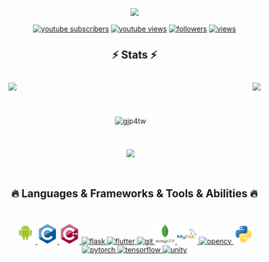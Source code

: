 <!-- <img src="https://komarev.com/ghpvc/?username=gjp4tw&label=Profile%20views&color=0e75b6&style=flat" alt="gjp4tw" align="right"/> -->
<p align="center">
  <a href="https://git.io/typing-svg">
    <img src="https://readme-typing-svg.herokuapp.com?color=%2336BCF7&size=60&center=true&vCenter=true&width=600&height=70&lines=Hello%2C+There!+%F0%9F%91%8B;This+is+gjp4tw....;Nice+to+meet+you!">
  </a>
</p>
<p align="center">
  <a href="https://www.youtube.com/channel/UCCINXbIoGFPM8nL-6Igavzg">
    <img alt="youtube subscribers" title="Subscribe to my YouTube channel" src="https://custom-icon-badges.herokuapp.com/youtube/channel/subscribers/UCCINXbIoGFPM8nL-6Igavzg?color=%23E05D44&label=SUBSCRIBE&logo=video&logoColor=white&style=for-the-badge&labelColor=CE4630"/></a> 
  <a href="https://www.youtube.com/channel/UCCINXbIoGFPM8nL-6Igavzg">
    <img alt="youtube views" title="YouTube views" src="https://custom-icon-badges.herokuapp.com/youtube/channel/views/UCCINXbIoGFPM8nL-6Igavzg?color=%23E1AD0E&logo=video&logoColor=white&style=for-the-badge&labelColor=C79600"/></a> 
  <a href="https://github.com/gjp4tw?tab=followers">
    <img alt="followers" title="Follow me on Github" src="https://custom-icon-badges.herokuapp.com/github/followers/gjp4tw?color=236ad3&labelColor=1155ba&style=for-the-badge&logo=person-add&label=Follow&logoColor=white"/></a>
  <a href="https://github.com/gjp4tw/">
    <img alt="views" title="GitHub profile views" src="https://img.shields.io/badge/-100-red?color=484f58&label=Viewers&logo=github&logoColor=white&style=for-the-badge&labelColor=30363d"/></a>
</p>


<div width="100%">
   <h2 align="center">⚡ Stats ⚡</h2>
   <br>
   <a align="" href="https://github.com/gjp4tw" title=""><img align="" height="160" src="https://github-readme-stats.vercel.app/api?username=gjp4tw&count_private=true&show_icons=true&theme=react&include_all_commits=true"></a>
   <a align="" href="https://github.com/gjp4tw" title=""><img align="right" height="160" src="https://github-readme-stats.vercel.app/api/top-langs/?username=gjp4tw&layout=compact&theme=react&show_icons=true"></a>
</div>
<br/><br/>
<div width="100%" align="center">
   <p align="center"><img align="center" height="200" src="https://github-readme-streak-stats.herokuapp.com?user=gjp4tw&theme=react&date_format=M%20j%5B%2C%20Y%5D" alt="gjp4tw" /></p>
   <br/>
   <p align="center"><img align="center" height="160" src="https://github-readme-stats.vercel.app/api/wakatime?username=gjp4tw&theme=react"/></p>
   <br/>
      <h2 align="center">🔥 Languages & Frameworks & Tools & Abilities 🔥</h2>
   <br/>
   <p align="center"> <a href="https://developer.android.com" target="_blank" rel="noreferrer"> <img src="https://raw.githubusercontent.com/devicons/devicon/master/icons/android/android-original-wordmark.svg" alt="android" width="40" height="40"/> </a> <a href="https://www.cprogramming.com/" target="_blank" rel="noreferrer"> <img src="https://raw.githubusercontent.com/devicons/devicon/master/icons/c/c-original.svg" alt="c" width="40" height="40"/> </a> <a href="https://www.w3schools.com/cpp/" target="_blank" rel="noreferrer"> <img src="https://raw.githubusercontent.com/devicons/devicon/master/icons/cplusplus/cplusplus-original.svg" alt="cplusplus" width="40" height="40"/> </a> 
      <a href="https://flask.palletsprojects.com/" target="_blank" rel="noreferrer">
      <img src="https://www.vectorlogo.zone/logos/pocoo_flask/pocoo_flask-icon.svg"  onload="SVGInject(this)" alt="flask" width="40" height="40"/> </a> <a href="https://flutter.dev" target="_blank" rel="noreferrer"> <img src="https://www.vectorlogo.zone/logos/flutterio/flutterio-icon.svg" alt="flutter" width="40" height="40"/> </a> <a href="https://git-scm.com/" target="_blank" rel="noreferrer"> <img src="https://www.vectorlogo.zone/logos/git-scm/git-scm-icon.svg" alt="git" width="40" height="40"/> </a> <a href="https://www.mongodb.com/" target="_blank" rel="noreferrer"> <img src="https://raw.githubusercontent.com/devicons/devicon/master/icons/mongodb/mongodb-original-wordmark.svg" alt="mongodb" width="40" height="40"/> </a> <a href="https://www.mysql.com/" target="_blank" rel="noreferrer"> <img src="https://raw.githubusercontent.com/devicons/devicon/master/icons/mysql/mysql-original-wordmark.svg" alt="mysql" width="40" height="40"/> </a> <a href="https://opencv.org/" target="_blank" rel="noreferrer"> <img src="https://www.vectorlogo.zone/logos/opencv/opencv-icon.svg" alt="opencv" width="40" height="40"/> </a> <a href="https://www.python.org" target="_blank" rel="noreferrer"> <img src="https://raw.githubusercontent.com/devicons/devicon/master/icons/python/python-original.svg" alt="python" width="40" height="40"/> </a> <a href="https://pytorch.org/" target="_blank" rel="noreferrer"> <img src="https://www.vectorlogo.zone/logos/pytorch/pytorch-icon.svg" alt="pytorch" width="40" height="40"/> </a> <a href="https://www.tensorflow.org" target="_blank" rel="noreferrer"> <img src="https://www.vectorlogo.zone/logos/tensorflow/tensorflow-icon.svg" alt="tensorflow" width="40" height="40"/> </a> <a href="https://unity.com/" target="_blank" rel="noreferrer"> <img src="https://www.vectorlogo.zone/logos/unity3d/unity3d-icon.svg" alt="unity" width="40" height="40"/> </a> 
   </p>
</div>

